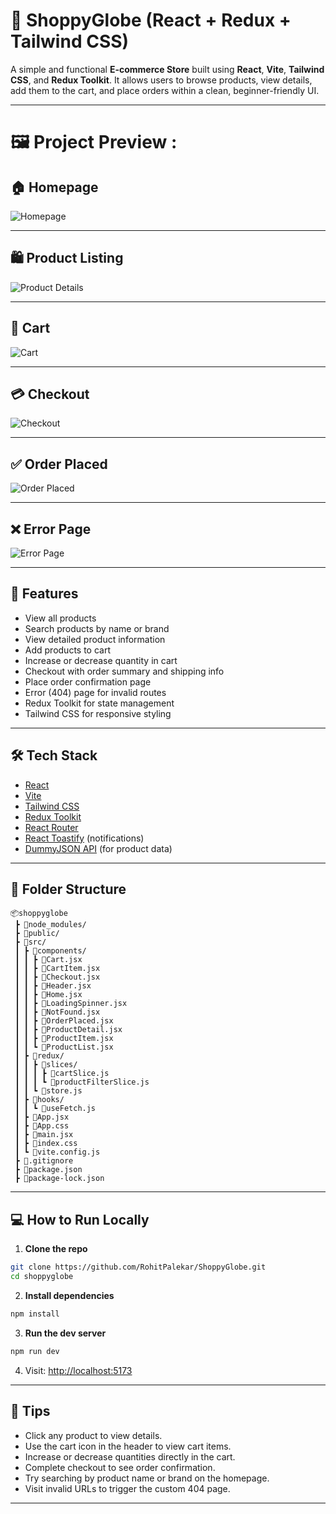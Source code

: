 
# 🛒 ShoppyGlobe (React + Redux + Tailwind CSS)

A simple and functional **E-commerce Store** built using **React**, **Vite**, **Tailwind CSS**, and **Redux Toolkit**. It allows users to browse products, view details, add them to the cart, and place orders within a clean, beginner-friendly UI.

---

# 🖼️ Project Preview :
## 🏠 Homepage 
![Homepage](images/HomePage.png)

---

## 🛍️ Product Listing
![Product Details](images/ProductDetails.png)

---

## 🛒 Cart
![Cart](images/CartPage.png)

---

## 💳 Checkout
![Checkout](images/CheckoutPage.png)

---

## ✅ Order Placed
![Order Placed](images/OrderConfirmPage.png)

---

## ❌ Error Page
![Error Page](images/ErrorPage.png)

---

## 🚀 Features

- View all products
- Search products by name or brand
- View detailed product information
- Add products to cart
- Increase or decrease quantity in cart
- Checkout with order summary and shipping info
- Place order confirmation page
- Error (404) page for invalid routes
- Redux Toolkit for state management
- Tailwind CSS for responsive styling

---

## 🛠️ Tech Stack

- [React](https://reactjs.org/)
- [Vite](https://vitejs.dev/)
- [Tailwind CSS](https://tailwindcss.com/)
- [Redux Toolkit](https://redux-toolkit.js.org/)
- [React Router](https://reactrouter.com/)
- [React Toastify](https://fkhadra.github.io/react-toastify/) (notifications)
- [DummyJSON API](https://dummyjson.com/) (for product data)

---

## 📁 Folder Structure

```
📦shoppyglobe
 ┣ 📂node_modules/
 ┣ 📂public/
 ┣ 📂src/
 ┃ ┣ 📂components/
 ┃ ┃ ┣ 📄Cart.jsx
 ┃ ┃ ┣ 📄CartItem.jsx
 ┃ ┃ ┣ 📄Checkout.jsx
 ┃ ┃ ┣ 📄Header.jsx
 ┃ ┃ ┣ 📄Home.jsx
 ┃ ┃ ┣ 📄LoadingSpinner.jsx
 ┃ ┃ ┣ 📄NotFound.jsx
 ┃ ┃ ┣ 📄OrderPlaced.jsx
 ┃ ┃ ┣ 📄ProductDetail.jsx
 ┃ ┃ ┣ 📄ProductItem.jsx
 ┃ ┃ ┗ 📄ProductList.jsx
 ┃ ┣ 📂redux/
 ┃ ┃ ┣ 📂slices/
 ┃ ┃ ┃ ┣ 📄cartSlice.js
 ┃ ┃ ┃ ┗ 📄productFilterSlice.js
 ┃ ┃ ┗ 📄store.js
 ┃ ┣ 📂hooks/
 ┃ ┃ ┗ 📄useFetch.js
 ┃ ┣ 📄App.jsx
 ┃ ┣ 📄App.css
 ┃ ┣ 📄main.jsx
 ┃ ┣ 📄index.css
 ┃ ┗ 📄vite.config.js
 ┣ 📄.gitignore
 ┣ 📄package.json
 ┣ 📄package-lock.json
```

---

## 💻 How to Run Locally

1. **Clone the repo**
```bash
git clone https://github.com/RohitPalekar/ShoppyGlobe.git
cd shoppyglobe
```

2. **Install dependencies**
```bash
npm install
```

3. **Run the dev server**
```bash
npm run dev
```

4. Visit: [http://localhost:5173](http://localhost:5173)

---

## 🧠 Tips

- Click any product to view details.
- Use the cart icon in the header to view cart items.
- Increase or decrease quantities directly in the cart.
- Complete checkout to see order confirmation.
- Try searching by product name or brand on the homepage.
- Visit invalid URLs to trigger the custom 404 page.

---
